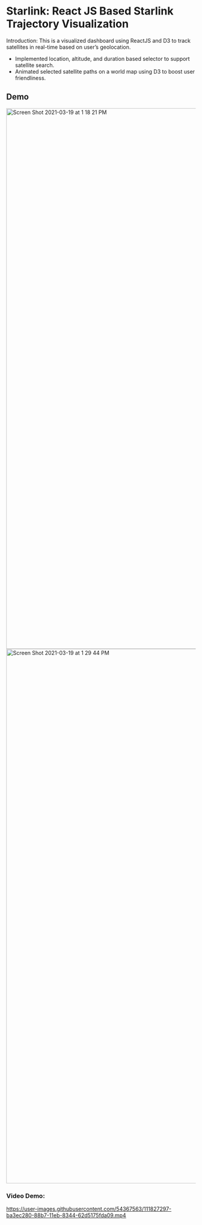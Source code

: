 # Starlink: React JS Based Starlink Trajectory Visualization
Introduction: This is a visualized dashboard using ReactJS and D3 to track satellites in real-time based on user’s geolocation.
- Implemented location, altitude, and duration based selector to support satellite search.
- Animated selected satellite paths on a world map using D3 to boost user friendliness.

## Demo

<img width="1434" alt="Screen Shot 2021-03-19 at 1 18 21 PM" src="https://user-images.githubusercontent.com/54367563/111827077-78158100-88b7-11eb-9507-2877165873f3.png">


<img width="1418" alt="Screen Shot 2021-03-19 at 1 29 44 PM" src="https://user-images.githubusercontent.com/54367563/111827031-69c76500-88b7-11eb-82d9-653869f6e9f1.png">



### Video Demo:

https://user-images.githubusercontent.com/54367563/111827297-ba3ec280-88b7-11eb-8344-62d5175fda09.mp4

